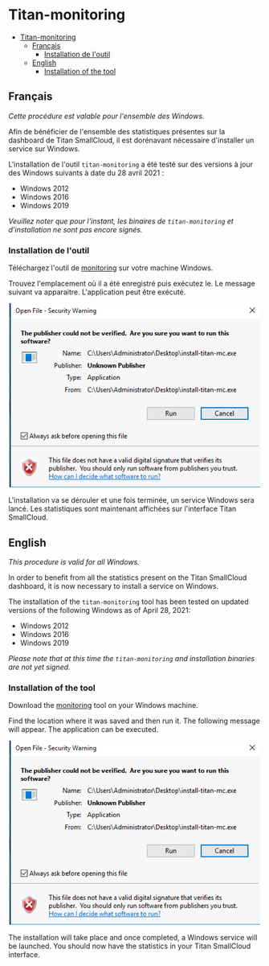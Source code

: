 # Titan-monitoring

- [Titan-monitoring](#titan-monitoring)
  - [Français](#français)
    - [Installation de l'outil](#installation-de-loutil)
  - [English](#english)
    - [Installation of the tool](#installation-of-the-tool)

## Français

*Cette procédure est valable pour l'ensemble des Windows.*

Afin de bénéficier de l'ensemble des statistiques présentes sur la dashboard de Titan SmallCloud, il est dorénavant nécessaire d'installer un service sur Windows.

L'installation de l'outil `titan-monitoring` a été testé sur des versions à jour des Windows suivants à date du 28 avril 2021 :

* Windows 2012
* Windows 2016
* Windows 2019

*Veuillez noter que pour l'instant, les binaires de `titan-monitoring` et d'installation ne sont pas encore signés.*

### Installation de l'outil

Téléchargez l'outil de [monitoring](https://repo.titandc.io/monitoring-client/install-titan-mc.exe) sur votre machine Windows.

Trouvez l'emplacement où il a été enregistré puis exécutez le. Le message suivant va apparaitre. L'application peut être exécuté.

<p align="center">
  <img src="/_images/titan-monitoring/execute.png" width="500"/>
</p>

L'installation va se dérouler et une fois terminée, un service Windows sera lancé. Les statistiques sont maintenant affichées sur l'interface Titan SmallCloud.

## English

*This procedure is valid for all Windows.*

In order to benefit from all the statistics present on the Titan SmallCloud dashboard, it is now necessary to install a service on Windows.

The installation of the `titan-monitoring` tool has been tested on updated versions of the following Windows as of April 28, 2021:

* Windows 2012
* Windows 2016
* Windows 2019

*Please note that at this time the `titan-monitoring` and installation binaries are not yet signed.* 

### Installation of the tool

Download the [monitoring](https://repo.titandc.io/monitoring-client/install-titan-mc.exe) tool on your Windows machine.

Find the location where it was saved and then run it. The following message will appear. The application can be executed.

<p align="center">
  <img src="/_images/titan-monitoring/execute.png" width="500"/>
</p>

The installation will take place and once completed, a Windows service will be launched. You should now have the statistics in your Titan SmallCloud interface.
